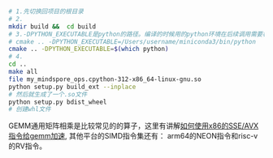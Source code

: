 ```bash

# 1.先切换回项目的根目录
# 2.
mkdir build &&  cd build
# 3.-DPYTHON_EXECUTABLE是python的路径。编译的时候用的python环境在后续调用需要相同的conda环境
# cmake .. -DPYTHON_EXECUTABLE=/Users/username/miniconda3/bin/python
cmake .. -DPYTHON_EXECUTABLE=$(which python)
# 4.
cd ..
make all
file my_mindspore_ops.cpython-312-x86_64-linux-gnu.so
python setup.py build_ext --inplace
# 然后就生成了一个.so文件
python setup.py bdist_wheel
# 创建whl文件

```

GEMM通用矩阵相乘是比较常见的的算子，这里有讲解[如何使用x86的SSE/AVX指令给gemm加速](https://lzzmm.github.io/2021/09/10/GEMM/), 其他平台的SIMD指令集还有： arm64的NEON指令和risc-v的RV指令。
